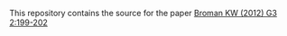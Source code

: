 
This repository contains the source for the paper
[Broman KW (2012) G3 2:199-202](http://www.ncbi.nlm.nih.gov/pubmed/?)

